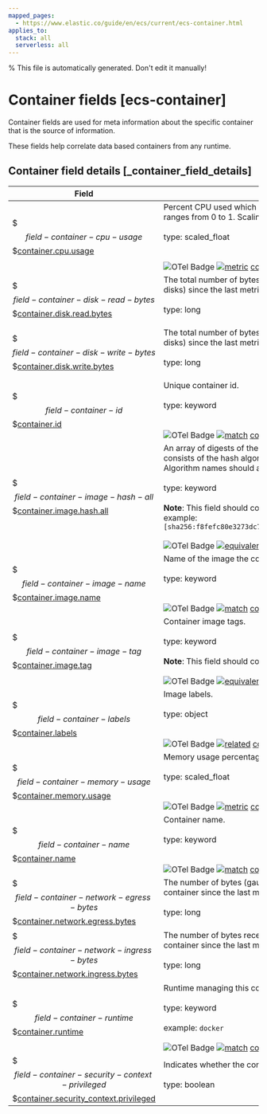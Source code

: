 ```yaml
---
mapped_pages:
  - https://www.elastic.co/guide/en/ecs/current/ecs-container.html
applies_to:
  stack: all
  serverless: all
---
```

% This file is automatically generated. Don't edit it manually!

# Container fields [ecs-container]

Container fields are used for meta information about the specific container that is the source of information.

These fields help correlate data based containers from any runtime.

## Container field details [_container_field_details]

| Field | Description | Level |
| --- | --- | --- |
| $$$field-container-cpu-usage$$$[container.cpu.usage](#field-container-cpu-usage) | Percent CPU used which is normalized by the number of CPU cores and it ranges from 0 to 1. Scaling factor: 1000.<br><br>type: scaled_float<br><br><br>![OTel Badge](https://img.shields.io/badge/OpenTelemetry-4a5ca6?style=flat&logo=opentelemetry) [![metric](https://img.shields.io/badge/metric-cb00cb?style=flat)](/reference/ecs-opentelemetry.md#ecs-opentelemetry-relation) [container.cpu.usage](https://github.com/search?q=repo%3Aopen-telemetry%2Fsemantic-conventions+%22%3C%21--\+semconv+metric.container.cpu.usage+--%3E%22&type=code) | extended |
| $$$field-container-disk-read-bytes$$$[container.disk.read.bytes](#field-container-disk-read-bytes) | The total number of bytes (gauge) read successfully (aggregated from all disks) since the last metric collection.<br><br>type: long<br><br> | extended |
| $$$field-container-disk-write-bytes$$$[container.disk.write.bytes](#field-container-disk-write-bytes) | The total number of bytes (gauge) written successfully (aggregated from all disks) since the last metric collection.<br><br>type: long<br><br> | extended |
| $$$field-container-id$$$[container.id](#field-container-id) | Unique container id.<br><br>type: keyword<br><br><br>![OTel Badge](https://img.shields.io/badge/OpenTelemetry-4a5ca6?style=flat&logo=opentelemetry) [![match](https://img.shields.io/badge/match-93c93e?style=flat)](/reference/ecs-opentelemetry.md#ecs-opentelemetry-relation) [container.id](https://opentelemetry.io/docs/specs/semconv/attributes-registry/container/#container-id) | core |
| $$$field-container-image-hash-all$$$[container.image.hash.all](#field-container-image-hash-all) | An array of digests of the image the container was built on. Each digest consists of the hash algorithm and value in this format: `algorithm:value`. Algorithm names should align with the field names in the ECS hash field set.<br><br>type: keyword<br><br>**Note**: This field should contain an array of values.<br>example: `[sha256:f8fefc80e3273dc756f288a63945820d6476ad64883892c771b5e2ece6bf1b26]`<br><br>![OTel Badge](https://img.shields.io/badge/OpenTelemetry-4a5ca6?style=flat&logo=opentelemetry) [![equivalent](https://img.shields.io/badge/equivalent-1ba9f5?style=flat)](/reference/ecs-opentelemetry.md#ecs-opentelemetry-relation) [container.image.repo_digests](https://opentelemetry.io/docs/specs/semconv/attributes-registry/container/#container-image-repo-digests) | extended |
| $$$field-container-image-name$$$[container.image.name](#field-container-image-name) | Name of the image the container was built on.<br><br>type: keyword<br><br><br>![OTel Badge](https://img.shields.io/badge/OpenTelemetry-4a5ca6?style=flat&logo=opentelemetry) [![match](https://img.shields.io/badge/match-93c93e?style=flat)](/reference/ecs-opentelemetry.md#ecs-opentelemetry-relation) [container.image.name](https://opentelemetry.io/docs/specs/semconv/attributes-registry/container/#container-image-name) | extended |
| $$$field-container-image-tag$$$[container.image.tag](#field-container-image-tag) | Container image tags.<br><br>type: keyword<br><br>**Note**: This field should contain an array of values.<br><br>![OTel Badge](https://img.shields.io/badge/OpenTelemetry-4a5ca6?style=flat&logo=opentelemetry) [![equivalent](https://img.shields.io/badge/equivalent-1ba9f5?style=flat)](/reference/ecs-opentelemetry.md#ecs-opentelemetry-relation) [container.image.tags](https://opentelemetry.io/docs/specs/semconv/attributes-registry/container/#container-image-tags) | extended |
| $$$field-container-labels$$$[container.labels](#field-container-labels) | Image labels.<br><br>type: object<br><br><br>![OTel Badge](https://img.shields.io/badge/OpenTelemetry-4a5ca6?style=flat&logo=opentelemetry) [![related](https://img.shields.io/badge/related-efc20d?style=flat)](/reference/ecs-opentelemetry.md#ecs-opentelemetry-relation) [container.label](https://opentelemetry.io/docs/specs/semconv/attributes-registry/container/#container-label) | extended |
| $$$field-container-memory-usage$$$[container.memory.usage](#field-container-memory-usage) | Memory usage percentage and it ranges from 0 to 1. Scaling factor: 1000.<br><br>type: scaled_float<br><br><br>![OTel Badge](https://img.shields.io/badge/OpenTelemetry-4a5ca6?style=flat&logo=opentelemetry) [![metric](https://img.shields.io/badge/metric-cb00cb?style=flat)](/reference/ecs-opentelemetry.md#ecs-opentelemetry-relation) [container.memory.usage](https://github.com/search?q=repo%3Aopen-telemetry%2Fsemantic-conventions+%22%3C%21--\+semconv+metric.container.memory.usage+--%3E%22&type=code) | extended |
| $$$field-container-name$$$[container.name](#field-container-name) | Container name.<br><br>type: keyword<br><br><br>![OTel Badge](https://img.shields.io/badge/OpenTelemetry-4a5ca6?style=flat&logo=opentelemetry) [![match](https://img.shields.io/badge/match-93c93e?style=flat)](/reference/ecs-opentelemetry.md#ecs-opentelemetry-relation) [container.name](https://opentelemetry.io/docs/specs/semconv/attributes-registry/container/#container-name) | extended |
| $$$field-container-network-egress-bytes$$$[container.network.egress.bytes](#field-container-network-egress-bytes) | The number of bytes (gauge) sent out on all network interfaces by the container since the last metric collection.<br><br>type: long<br><br> | extended |
| $$$field-container-network-ingress-bytes$$$[container.network.ingress.bytes](#field-container-network-ingress-bytes) | The number of bytes received (gauge) on all network interfaces by the container since the last metric collection.<br><br>type: long<br><br> | extended |
| $$$field-container-runtime$$$[container.runtime](#field-container-runtime) | Runtime managing this container.<br><br>type: keyword<br><br>example: `docker`<br><br>![OTel Badge](https://img.shields.io/badge/OpenTelemetry-4a5ca6?style=flat&logo=opentelemetry) [![match](https://img.shields.io/badge/match-93c93e?style=flat)](/reference/ecs-opentelemetry.md#ecs-opentelemetry-relation) [container.runtime](https://opentelemetry.io/docs/specs/semconv/attributes-registry/container/#container-runtime) | extended |
| $$$field-container-security-context-privileged$$$[container.security_context.privileged](#field-container-security-context-privileged) | Indicates whether the container is running in privileged mode.<br><br>type: boolean<br><br> | extended |


